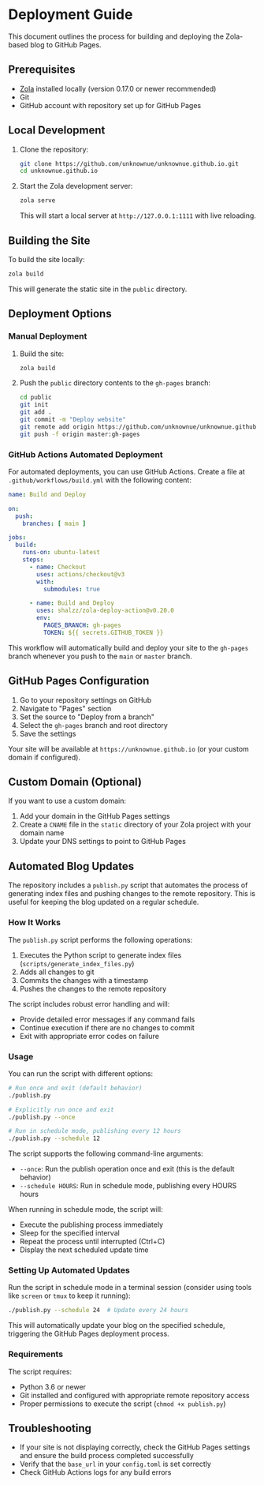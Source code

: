 # Deployment Guide

This document outlines the process for building and deploying the Zola-based blog to GitHub Pages.

## Prerequisites

- [Zola](https://www.getzola.org/) installed locally (version 0.17.0 or newer recommended)
- Git
- GitHub account with repository set up for GitHub Pages

## Local Development

1. Clone the repository:
   ```bash
   git clone https://github.com/unknownue/unknownue.github.io.git
   cd unknownue.github.io
   ```

2. Start the Zola development server:
   ```bash
   zola serve
   ```
   This will start a local server at `http://127.0.0.1:1111` with live reloading.

## Building the Site

To build the site locally:

```bash
zola build
```

This will generate the static site in the `public` directory.

## Deployment Options

### Manual Deployment

1. Build the site:
   ```bash
   zola build
   ```

2. Push the `public` directory contents to the `gh-pages` branch:
   ```bash
   cd public
   git init
   git add .
   git commit -m "Deploy website"
   git remote add origin https://github.com/unknownue/unknownue.github.io.git
   git push -f origin master:gh-pages
   ```

### GitHub Actions Automated Deployment

For automated deployments, you can use GitHub Actions. Create a file at `.github/workflows/build.yml` with the following content:

```yaml
name: Build and Deploy

on:
  push:
    branches: [ main ]

jobs:
  build:
    runs-on: ubuntu-latest
    steps:
      - name: Checkout
        uses: actions/checkout@v3
        with:
          submodules: true

      - name: Build and Deploy
        uses: shalzz/zola-deploy-action@v0.20.0
        env:
          PAGES_BRANCH: gh-pages
          TOKEN: ${{ secrets.GITHUB_TOKEN }}
```

This workflow will automatically build and deploy your site to the `gh-pages` branch whenever you push to the `main` or `master` branch.

## GitHub Pages Configuration

1. Go to your repository settings on GitHub
2. Navigate to "Pages" section
3. Set the source to "Deploy from a branch"
4. Select the `gh-pages` branch and root directory
5. Save the settings

Your site will be available at `https://unknownue.github.io` (or your custom domain if configured).

## Custom Domain (Optional)

If you want to use a custom domain:

1. Add your domain in the GitHub Pages settings
2. Create a `CNAME` file in the `static` directory of your Zola project with your domain name
3. Update your DNS settings to point to GitHub Pages

## Automated Blog Updates

The repository includes a `publish.py` script that automates the process of generating index files and pushing changes to the remote repository. This is useful for keeping the blog updated on a regular schedule.

### How It Works

The `publish.py` script performs the following operations:
1. Executes the Python script to generate index files (`scripts/generate_index_files.py`)
2. Adds all changes to git
3. Commits the changes with a timestamp
4. Pushes the changes to the remote repository

The script includes robust error handling and will:
- Provide detailed error messages if any command fails
- Continue execution if there are no changes to commit
- Exit with appropriate error codes on failure

### Usage

You can run the script with different options:

```bash
# Run once and exit (default behavior)
./publish.py

# Explicitly run once and exit
./publish.py --once

# Run in schedule mode, publishing every 12 hours
./publish.py --schedule 12
```

The script supports the following command-line arguments:
- `--once`: Run the publish operation once and exit (this is the default behavior)
- `--schedule HOURS`: Run in schedule mode, publishing every HOURS hours

When running in schedule mode, the script will:
- Execute the publishing process immediately
- Sleep for the specified interval
- Repeat the process until interrupted (Ctrl+C)
- Display the next scheduled update time

### Setting Up Automated Updates

Run the script in schedule mode in a terminal session (consider using tools like `screen` or `tmux` to keep it running):

```bash
./publish.py --schedule 24  # Update every 24 hours
```

This will automatically update your blog on the specified schedule, triggering the GitHub Pages deployment process.

### Requirements

The script requires:
- Python 3.6 or newer
- Git installed and configured with appropriate remote repository access
- Proper permissions to execute the script (`chmod +x publish.py`)

## Troubleshooting

- If your site is not displaying correctly, check the GitHub Pages settings and ensure the build process completed successfully
- Verify that the `base_url` in your `config.toml` is set correctly
- Check GitHub Actions logs for any build errors 